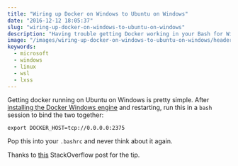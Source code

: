 ```yaml
---
title: "Wiring up Docker on Windows to Ubuntu on Windows"
date: "2016-12-12 18:05:37"
slug: "wiring-up-docker-on-windows-to-ubuntu-on-windows"
description: "Having trouble getting Docker working in your Bash for Windows session? This post might help."
image: "/images/wiring-up-docker-on-windows-to-ubuntu-on-windows/header.png"
keywords:
  - microsoft
  - windows
  - linux
  - wsl
  - lxss
---
```


Getting docker running on Ubuntu on Windows is pretty simple. After [installing the Docker Windows engine](https://docs.docker.com/engine/getstarted/step_one/ "") and restarting, run this in a <code>bash</code> session to bind the two together:

```
export DOCKER_HOST=tcp://0.0.0.0:2375
```

Pop this into your <code>.bashrc</code> and never think about it again.<!--more-->

Thanks to [this](http://stackoverflow.com/questions/38859145/detect-ubuntu-on-windows-vs-native-ubuntu-from-bash-script "") StackOverflow post for the tip.


